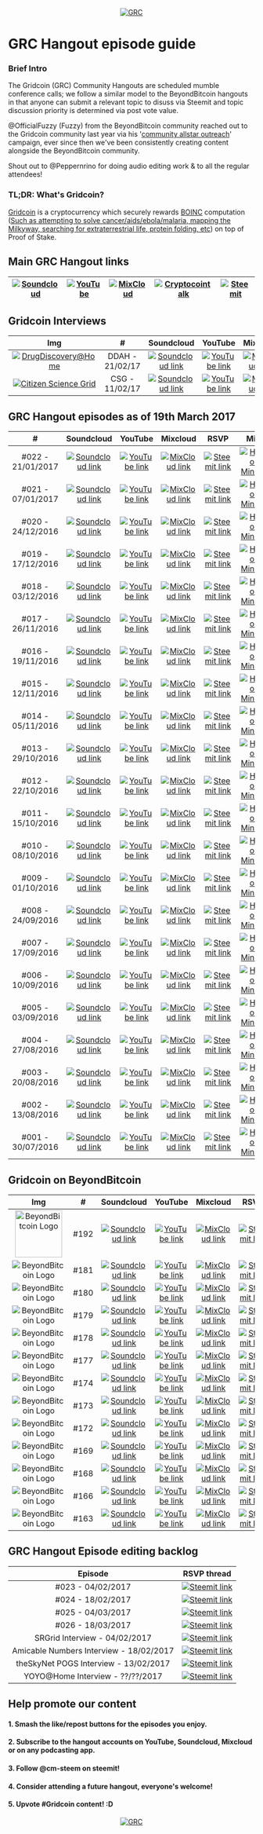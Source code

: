 <center><a href="https://www.gridcoin.us"><img src="https://img1.steemit.com/0x0/https://i.imgur.com/IPq8wdr.jpg" alt="GRC"/></a></center>

# GRC Hangout episode guide
### Brief Intro
The Gridcoin (GRC) Community Hangouts are scheduled mumble conference calls; we follow a similar model to the BeyondBitcoin hangouts in that anyone can submit a relevant topic to disuss via Steemit and topic discussion priority is determined via post vote value.

@OfficialFuzzy (Fuzzy) from the BeyondBitcoin community reached out to the Gridcoin community last year via his '[community allstar outreach](https://cryptocointalk.com/topic/47426-looking-for-gridcoin-community-allstars/)' campaign, ever since then we've been consistently creating content alongside the BeyondBitcoin community.

Shout out to @Peppernrino for doing audio editing work & to all the regular attendees!

### TL;DR: What's Gridcoin?
[Gridcoin](https://www.gridcoin.us) is a cryptocurrency which securely rewards [BOINC](https://boinc.berkeley.edu/) computation ([Such as attempting to solve cancer/aids/ebola/malaria, mapping the Milkyway, searching for extraterrestrial life, protein folding, etc](https://www.gridcoin.us/Guides/whitelist.htm)) on top of Proof of Stake.

## Main GRC Hangout links
|  <a href="https://soundcloud.com/gridcoin-community-hangouts"><img src="https://i.imgur.com/hdacJVS.png" alt="Soundcloud" /></a> | <a href="https://www.youtube.com/channel/UC0Z3uczcC2okYRrLLCZFrMQ"><img src="https://i.imgur.com/QvoebV5.png" alt="YouTube" /></a>  | <a href="https://www.mixcloud.com/gridcoin_hangouts/"><img src="https://i.imgur.com/e5DHO0G.jpg" alt="MixCloud" /></a>  | <a href="https://cryptocointalk.com/topic/48658-beyond-bitcoin-regular-gridcoin-mumble-conference-calls/"><img src="https://i.imgur.com/LfhrCA6.png" alt="Cryptocointalk" /></a> | <a href="https://steemit.com/active/gridcoin"><img src="https://i.imgur.com/My1wHxm.png" alt="Steemit"/></a> |
|---|---|---|---|---|

## Gridcoin Interviews
| Img | #  | Soundcloud  | YouTube | Mixcloud  | RSVP | Mins|
| :------------: | :------------: | :------------: | :------------: | :------------: | :------------: | :------------: |
| <a href="http://www.drugdiscoveryathome.com/"><img src="https://i.imgur.com/HzslNHa.png" alt="DrugDiscovery@Home" /></a> | DDAH - 21/02/17  | [![Soundcloud link](https://i.imgur.com/z77pj5m.png "soundcloud")](https://soundcloud.com/gridcoin-community-hangouts/gridcoin-interview-001-drugdiscoveryhome "SoundCloud Link")  | [![YouTube link](https://i.imgur.com/ubnhGEp.png "YouTube")](https://www.youtube.com/watch?v=1ZtHs5Wqf7M "YouTube Link")  | [![MixCloud link](https://i.imgur.com/LDk8zBT.png "MixCloud")](https://www.mixcloud.com/gridcoin_hangouts/gridcoin-interview-001-drugdiscoveryhome/ "MixCloud Link")  | [![Steemit link](https://i.imgur.com/NHOZ1jx.png "Steemit")](https://steemit.com/gridcoin/@erkan/meet-the-people-behind-drugdiscovery-home "Steemit interview thread")  | [![Minutes](https://i.imgur.com/D3lV43j.png "Interview Minutes")](https://github.com/Erkan-Yilmaz/Gridcoin-hangout-minutes/blob/master/hangout_2017_01_21.MD "Interview Minutes")  |
| <a href="http://csgrid.org/csg/"><img src="https://i.imgur.com/MZnB5vZ.png" alt="Citizen Science Grid" /></a> | CSG - 11/02/17  | [![Soundcloud link](https://i.imgur.com/z77pj5m.png "soundcloud")](https://soundcloud.com/gridcoin-community-hangouts/gridcoin-interview-002-citizen-science-grid "SoundCloud Link")  | [![YouTube link](https://i.imgur.com/ubnhGEp.png "YouTube")](https://www.youtube.com/watch?v=6HFjDhX3riw "YouTube Link")  | [![MixCloud link](https://i.imgur.com/LDk8zBT.png "MixCloud")](https://www.mixcloud.com/gridcoin_hangouts/gridcoin-interview-002-citizen-science-grid/ "MixCloud Link")  | [![Steemit link](https://i.imgur.com/NHOZ1jx.png "Steemit")](https://steemit.com/gridcoin/@erkan/meet-the-man-behind-boinc-project-the-citizen-science-grid "Steemit interview thread")  | [![Minutes](https://i.imgur.com/D3lV43j.png "Interview Minutes")](https://github.com/Erkan-Yilmaz/Gridcoin-hangout-minutes/blob/master/hangout_2017_02_11.MD "Interview Minutes")  |

## GRC Hangout episodes as of 19th March 2017
| # | Soundcloud  | YouTube | Mixcloud  | RSVP | Mins |
| :------------: | :------------: | :------------: | :------------: | :------------: | :------------: |
| #022 - 21/01/2017  | [![Soundcloud link](https://i.imgur.com/z77pj5m.png "soundcloud")](https://soundcloud.com/gridcoin-community-hangouts/022-21012017a "SoundCloud Link")  | [![YouTube link](https://i.imgur.com/ubnhGEp.png "YouTube")](https://www.youtube.com/watch?v=FEBQB_G9-Vw "YouTube Link")  | [![MixCloud link](https://i.imgur.com/LDk8zBT.png "MixCloud")](https://www.mixcloud.com/gridcoin_hangouts/022-21012017/ "MixCloud Link")  | [![Steemit link](https://i.imgur.com/NHOZ1jx.png "Steemit")](https://steemit.com/boinc/@cm-steem/gridcoin-community-hangout-022-21th-jan-2017-9pm-gmt-rsvp-and-suggest-topics "Steemit RSVP Link")  | [![Hangout Minutes](https://i.imgur.com/D3lV43j.png "Hangout Minutes")](https://github.com/Erkan-Yilmaz/Gridcoin-hangout-minutes/blob/master/hangout_2017_01_21.MD "Hangout Minutes")  |  
| #021 - 07/01/2017  | [![Soundcloud link](https://i.imgur.com/z77pj5m.png "soundcloud")](https://soundcloud.com/gridcoin-community-hangouts/021-07012017a "SoundCloud Link")  | [![YouTube link](https://i.imgur.com/ubnhGEp.png "YouTube")](https://www.youtube.com/watch?v=3ELp5_XzVkI "YouTube Link")  | [![MixCloud link](https://i.imgur.com/LDk8zBT.png "MixCloud")](https://www.mixcloud.com/gridcoin_hangouts/021-07012017/ "MixCloud Link")  | [![Steemit link](https://i.imgur.com/NHOZ1jx.png "Steemit")](https://steemit.com/gridcoin/@cm-steem/gridcoin-community-hangout-021-07th-jan-2017-9pm-gmt-rsvp-and-suggest-topics "Steemit RSVP Link")  | [![Hangout Minutes](https://i.imgur.com/D3lV43j.png "Hangout Minutes")](https://github.com/Erkan-Yilmaz/Gridcoin-hangout-minutes/blob/master/hangout_2017_01_07.MD "Hangout Minutes")  |  
| #020 - 24/12/2016  | [![Soundcloud link](https://i.imgur.com/z77pj5m.png "soundcloud")](https://soundcloud.com/gridcoin-community-hangouts/020-24122016a "SoundCloud Link")  | [![YouTube link](https://i.imgur.com/ubnhGEp.png "YouTube")](https://www.youtube.com/watch?v=NAOVRpH9m6I "YouTube Link")  | [![MixCloud link](https://i.imgur.com/LDk8zBT.png "MixCloud")](https://www.mixcloud.com/gridcoin_hangouts/020-24122016/ "MixCloud Link")  | [![Steemit link](https://i.imgur.com/NHOZ1jx.png "Steemit")](https://steemit.com/gridcoin/@cm-steem/gridcoin-community-hangout-020-24th-dec-2016-9pm-gmt-rsvp-and-suggest-topics "Steemit RSVP Link")  | [![Hangout Minutes](https://i.imgur.com/D3lV43j.png "Hangout Minutes")](https://github.com/Erkan-Yilmaz/Gridcoin-hangout-minutes/blob/master/hangout_2016_12_24.MD "Hangout Minutes")  |   
| #019 - 17/12/2016  | [![Soundcloud link](https://i.imgur.com/z77pj5m.png "soundcloud")](https://soundcloud.com/gridcoin-community-hangouts/019-17122016a "SoundCloud Link")  | [![YouTube link](https://i.imgur.com/ubnhGEp.png "YouTube")](https://www.youtube.com/watch?v=oav2A7fRwvY "YouTube Link")  | [![MixCloud link](https://i.imgur.com/LDk8zBT.png "MixCloud")](https://www.mixcloud.com/gridcoin_hangouts/019-17122016/ "MixCloud Link")  | [![Steemit link](https://i.imgur.com/NHOZ1jx.png "Steemit")](https://steemit.com/gridcoin/@cm-steem/gridcoin-community-hangout-020-24th-dec-2016-9pm-gmt-rsvp-and-suggest-topics "Steemit RSVP Link")  | [![Hangout Minutes](https://i.imgur.com/D3lV43j.png "Hangout Minutes")](https://github.com/Erkan-Yilmaz/Gridcoin-hangout-minutes/blob/master/hangout_2016_12_24.MD "Hangout Minutes")  |   
| #018 - 03/12/2016  | [![Soundcloud link](https://i.imgur.com/z77pj5m.png "soundcloud")](https://soundcloud.com/gridcoin-community-hangouts/018-03122016a "SoundCloud Link")  | [![YouTube link](https://i.imgur.com/ubnhGEp.png "YouTube")](https://www.youtube.com/watch?v=eGrXQDD2roo "YouTube Link")  | [![MixCloud link](https://i.imgur.com/LDk8zBT.png "MixCloud")](https://www.mixcloud.com/gridcoin_hangouts/018-03122016/ "MixCloud Link")  | [![Steemit link](https://i.imgur.com/NHOZ1jx.png "Steemit")](https://steemit.com/gridcoin/@cm-steem/gridcoin-community-hangout-018-03th-dec-2016-9pm-gmt-rsvp-and-suggest-topics "Steemit RSVP Link")  | [![Hangout Minutes](https://i.imgur.com/D3lV43j.png "Hangout Minutes")](https://github.com/Erkan-Yilmaz/Gridcoin-hangout-minutes/blob/master/hangout_2016_12_03.MD "Hangout Minutes")  | 
| #017 - 26/11/2016  | [![Soundcloud link](https://i.imgur.com/z77pj5m.png "soundcloud")](https://soundcloud.com/gridcoin-community-hangouts/017-26112016a "SoundCloud Link")  | [![YouTube link](https://i.imgur.com/ubnhGEp.png "YouTube")](https://www.youtube.com/watch?v=83tYokJE_4Q "YouTube Link")  | [![MixCloud link](https://i.imgur.com/LDk8zBT.png "MixCloud")](https://www.mixcloud.com/gridcoin_hangouts/017-26112016/ "MixCloud Link")  | [![Steemit link](https://i.imgur.com/NHOZ1jx.png "Steemit")](https://steemit.com/gridcoin/@cm-steem/gridcoin-community-hangout-017-26th-nov-2016-9pm-gmt-rsvp-and-suggest-topics "Steemit RSVP Link")  | [![Hangout Minutes](https://i.imgur.com/D3lV43j.png "Hangout Minutes")](https://github.com/Erkan-Yilmaz/Gridcoin-hangout-minutes/blob/master/hangout_2016_11_19.MD "Hangout Minutes")  | 
| #016 - 19/11/2016  | [![Soundcloud link](https://i.imgur.com/z77pj5m.png "soundcloud")](https://soundcloud.com/gridcoin-community-hangouts/016-19112016a "SoundCloud Link")  | [![YouTube link](https://i.imgur.com/ubnhGEp.png "YouTube")](https://www.youtube.com/watch?v=cZVCxFJmyJ8 "YouTube Link")  | [![MixCloud link](https://i.imgur.com/LDk8zBT.png "MixCloud")](https://www.mixcloud.com/gridcoin_hangouts/016-19112016/ "MixCloud Link")  | [![Steemit link](https://i.imgur.com/NHOZ1jx.png "Steemit")](https://steemit.com/gridcoin/@cm-steem/gridcoin-community-hangout-016-19th-nov-2016-9pm-gmt-rsvp-and-suggest-topics "Steemit RSVP Link")  | [![Hangout Minutes](https://i.imgur.com/D3lV43j.png "Hangout Minutes")](https://github.com/Erkan-Yilmaz/Gridcoin-hangout-minutes/blob/master/hangout_2016_11_19.MD "Hangout Minutes")  | 
| #015 - 12/11/2016  | [![Soundcloud link](https://i.imgur.com/z77pj5m.png "soundcloud")](https://soundcloud.com/gridcoin-community-hangouts/015-12112016a "SoundCloud Link")  | [![YouTube link](https://i.imgur.com/ubnhGEp.png "YouTube")](https://www.youtube.com/watch?v=kROLUhn1jhY "YouTube Link")  | [![MixCloud link](https://i.imgur.com/LDk8zBT.png "MixCloud")](https://www.mixcloud.com/gridcoin_hangouts/015-12112016/ "MixCloud Link")  | [![Steemit link](https://i.imgur.com/NHOZ1jx.png "Steemit")](https://steemit.com/gridcoin/@cm-steem/gridcoin-community-hangout-015-11th-nov-2016-rsvp-and-suggest-topics "Steemit RSVP Link")  |  [![Hangout Minutes](https://i.imgur.com/D3lV43j.png "Hangout Minutes")](https://github.com/Erkan-Yilmaz/Gridcoin-hangout-minutes "Hangout Minutes")  | 
| #014 - 05/11/2016  | [![Soundcloud link](https://i.imgur.com/z77pj5m.png "soundcloud")](https://soundcloud.com/gridcoin-community-hangouts/014-05112016a "SoundCloud Link")  | [![YouTube link](https://i.imgur.com/ubnhGEp.png "YouTube")](https://www.youtube.com/watch?v=gAQiiNeR8JQ "YouTube Link")  | [![MixCloud link](https://i.imgur.com/LDk8zBT.png "MixCloud")](https://www.mixcloud.com/gridcoin_hangouts/014-05112016/ "MixCloud Link")  | [![Steemit link](https://i.imgur.com/NHOZ1jx.png "Steemit")](https://steemit.com/gridcoin/@cm-steem/3wst8s-gridcoin-community-hangout-013-rsvp-and-suggest-topics "Steemit RSVP Link")  | [![Hangout Minutes](https://i.imgur.com/D3lV43j.png "Hangout Minutes")](https://github.com/Erkan-Yilmaz/Gridcoin-hangout-minutes "Hangout Minutes") | 
| #013 - 29/10/2016  | [![Soundcloud link](https://i.imgur.com/z77pj5m.png "soundcloud")](https://soundcloud.com/gridcoin-community-hangouts/013-29102016a "SoundCloud Link")  | [![YouTube link](https://i.imgur.com/ubnhGEp.png "YouTube")](https://www.youtube.com/watch?v=wNUabVLgICM "YouTube Link")  | [![MixCloud link](https://i.imgur.com/LDk8zBT.png "MixCloud")](https://www.mixcloud.com/gridcoin_hangouts/013-29102016/ "MixCloud Link")  | [![Steemit link](https://i.imgur.com/NHOZ1jx.png "Steemit")](https://steemit.com/gridcoin/@cm-steem/gridcoin-community-hangout-013-rsvp-and-suggest-topics "Steemit RSVP Link")  | [![Hangout Minutes](https://i.imgur.com/D3lV43j.png "Hangout Minutes")](https://github.com/Erkan-Yilmaz/Gridcoin-hangout-minutes "Hangout Minutes")  |  
| #012 - 22/10/2016  | [![Soundcloud link](https://i.imgur.com/z77pj5m.png "soundcloud")](https://soundcloud.com/gridcoin-community-hangouts/012-22102016a "SoundCloud Link")  | [![YouTube link](https://i.imgur.com/ubnhGEp.png "YouTube")](https://www.youtube.com/watch?v=gxSdKEnOt38 "YouTube Link")  | [![MixCloud link](https://i.imgur.com/LDk8zBT.png "MixCloud")](https://beta.mixcloud.com/gridcoin_hangouts/012-22102016/ "MixCloud Link")  | [![Steemit link](https://i.imgur.com/NHOZ1jx.png "Steemit")](https://steemit.com/gridcoin/@cm-steem/gridcoin-community-hangout-012-rsvp-and-suggest-topics "Steemit RSVP Link")  | [![Hangout Minutes](https://i.imgur.com/D3lV43j.png "Hangout Minutes")](https://github.com/Erkan-Yilmaz/Gridcoin-hangout-minutes "Hangout Minutes")  | 
| #011 - 15/10/2016  | [![Soundcloud link](https://i.imgur.com/z77pj5m.png "soundcloud")](https://soundcloud.com/gridcoin-community-hangouts/011-15102016a "SoundCloud Link")  | [![YouTube link](https://i.imgur.com/ubnhGEp.png "YouTube")](https://www.youtube.com/watch?v=iq1Z5mLEfR0 "YouTube Link")  | [![MixCloud link](https://i.imgur.com/LDk8zBT.png "MixCloud")](https://beta.mixcloud.com/gridcoin_hangouts/011-15102016/ "MixCloud Link")  | [![Steemit link](https://i.imgur.com/NHOZ1jx.png "Steemit")](https://steemit.com/gridcoin/@cm-steem/gridcoin-community-hangout-011-rsvp-and-suggest-topics "Steemit RSVP Link")  | [![Hangout Minutes](https://i.imgur.com/D3lV43j.png "Hangout Minutes")](https://github.com/Erkan-Yilmaz/Gridcoin-hangout-minutes "Hangout Minutes")  | 
| #010 - 08/10/2016  | [![Soundcloud link](https://i.imgur.com/z77pj5m.png "soundcloud")](https://soundcloud.com/gridcoin-community-hangouts/010-08102016a "SoundCloud Link")  | [![YouTube link](https://i.imgur.com/ubnhGEp.png "YouTube")](https://www.youtube.com/watch?v=2pr2eRldjtI "YouTube Link")  | [![MixCloud link](https://i.imgur.com/LDk8zBT.png "MixCloud")](https://beta.mixcloud.com/gridcoin_hangouts/010-08102016/ "MixCloud Link")  | [![Steemit link](https://i.imgur.com/NHOZ1jx.png "Steemit")](https://steemit.com/gridcoin/@cm-steem/gridcoin-community-hangout-010-rsvp-and-suggest-topics "Steemit RSVP Link")  | [![Hangout Minutes](https://i.imgur.com/D3lV43j.png "Hangout Minutes")](https://github.com/Erkan-Yilmaz/Gridcoin-hangout-minutes "Hangout Minutes")  | 
| #009 - 01/10/2016  | [![Soundcloud link](https://i.imgur.com/z77pj5m.png "soundcloud")](https://soundcloud.com/gridcoin-community-hangouts/9th-hangout "SoundCloud Link")  | [![YouTube link](https://i.imgur.com/ubnhGEp.png "YouTube")](https://www.youtube.com/watch?v=LRYSwSpN3YY "YouTube Link")  | [![MixCloud link](https://i.imgur.com/LDk8zBT.png "MixCloud")](https://beta.mixcloud.com/gridcoin_hangouts/9th-hangout/ "MixCloud Link")  | [![Steemit link](https://i.imgur.com/NHOZ1jx.png "Steemit")](https://steemit.com/gridcoin/@cm-steem/gridcoin-community-hangout-009-rsvp-and-suggest-topics "Steemit RSVP Link")  | [![Hangout Minutes](https://i.imgur.com/D3lV43j.png "Hangout Minutes")](https://github.com/Erkan-Yilmaz/Gridcoin-hangout-minutes "Hangout Minutes")  | 
| #008 - 24/09/2016  | [![Soundcloud link](https://i.imgur.com/z77pj5m.png "soundcloud")](https://soundcloud.com/gridcoin-community-hangouts/8th-hangout "SoundCloud Link")  | [![YouTube link](https://i.imgur.com/ubnhGEp.png "YouTube")](https://www.youtube.com/watch?v=gp0RjeAfRCo "YouTube Link")  | [![MixCloud link](https://i.imgur.com/LDk8zBT.png "MixCloud")](https://beta.mixcloud.com/gridcoin_hangouts/8th-hangout/ "MixCloud Link")  | [![Steemit link](https://i.imgur.com/NHOZ1jx.png "Steemit")](https://steemit.com/gridcoin/@cm-steem/gridcoin-community-hangout-008-rsvp-and-suggest-topics "Steemit RSVP Link")  | [![Hangout Minutes](https://i.imgur.com/D3lV43j.png "Hangout Minutes")](https://github.com/Erkan-Yilmaz/Gridcoin-hangout-minutes/blob/master/hangout_2016_09_24.MD "Hangout Minutes")  | 
| #007 - 17/09/2016  | [![Soundcloud link](https://i.imgur.com/z77pj5m.png "soundcloud")](https://soundcloud.com/gridcoin-community-hangouts/7th-hangout "SoundCloud Link")  | [![YouTube link](https://i.imgur.com/ubnhGEp.png "YouTube")](https://www.youtube.com/watch?v=WNXpIndP6hc "YouTube Link")  | [![MixCloud link](https://i.imgur.com/LDk8zBT.png "MixCloud")](https://beta.mixcloud.com/gridcoin_hangouts/7th-hangout/ "MixCloud Link")  | [![Steemit link](https://i.imgur.com/NHOZ1jx.png "Steemit")](https://steemit.com/gridcoin/@cm-steem/gridcoin-community-hangout-007-rsvp-and-suggest-topics "Steemit RSVP Link")  | [![Hangout Minutes](https://i.imgur.com/D3lV43j.png "Hangout Minutes")](https://github.com/Erkan-Yilmaz/Gridcoin-hangout-minutes/blob/master/hangout_2016_09_17.MD "Hangout Minutes")  | 
| #006 - 10/09/2016  | [![Soundcloud link](https://i.imgur.com/z77pj5m.png "soundcloud")](https://soundcloud.com/gridcoin-community-hangouts/6th-hangout "SoundCloud Link")  | [![YouTube link](https://i.imgur.com/ubnhGEp.png "YouTube")](https://www.youtube.com/watch?v=Fu8FFFvlBfg "YouTube Link")  | [![MixCloud link](https://i.imgur.com/LDk8zBT.png "MixCloud")](https://beta.mixcloud.com/gridcoin_hangouts/6th-hangout/ "MixCloud Link")  | [![Steemit link](https://i.imgur.com/NHOZ1jx.png "Steemit")](https://steemit.com/gridcoin/@cm-steem/gridcoin-community-hangout-006-rsvp-and-suggest-topics "Steemit RSVP Link")  | [![Hangout Minutes](https://i.imgur.com/D3lV43j.png "Hangout Minutes")](https://github.com/Erkan-Yilmaz/Gridcoin-hangout-minutes/blob/master/hangout_2016_09_10.MD "Hangout Minutes")  | 
| #005 - 03/09/2016  | [![Soundcloud link](https://i.imgur.com/z77pj5m.png "soundcloud")](https://soundcloud.com/gridcoin-community-hangouts/5th-hangout "SoundCloud Link")  | [![YouTube link](https://i.imgur.com/ubnhGEp.png "YouTube")](https://www.youtube.com/watch?v=yAd7bmIugsk "YouTube Link")  | [![MixCloud link](https://i.imgur.com/LDk8zBT.png "MixCloud")](https://beta.mixcloud.com/gridcoin_hangouts/5th-hangout/ "MixCloud Link")  | [![Steemit link](https://i.imgur.com/NHOZ1jx.png "Steemit")](https://steemit.com/gridcoin/@cm-steem/gridcoin-community-hangout-005-rsvp-and-suggest-topics "Steemit RSVP Link")  | [![Hangout Minutes](https://i.imgur.com/D3lV43j.png "Hangout Minutes")](https://github.com/Erkan-Yilmaz/Gridcoin-hangout-minutes/blob/master/hangout_2016_09_03.MD "Hangout Minutes")  | 
| #004 - 27/08/2016  | [![Soundcloud link](https://i.imgur.com/z77pj5m.png "soundcloud")](https://soundcloud.com/gridcoin-community-hangouts/gridcoin-community-hangout-004 "SoundCloud Link")  | [![YouTube link](https://i.imgur.com/ubnhGEp.png "YouTube")](https://www.youtube.com/watch?v=mtEtuw-A7X8 "YouTube Link")  | [![MixCloud link](https://i.imgur.com/LDk8zBT.png "MixCloud")](https://beta.mixcloud.com/gridcoin_hangouts/gridcoin-community-hangout-004/ "MixCloud Link")  | [![Steemit link](https://i.imgur.com/NHOZ1jx.png "Steemit")](https://steemit.com/gridcoin/@cm-steem/gridcoin-community-hangout-004-rsvp-and-suggest-topics "Steemit RSVP Link")  | [![Hangout Minutes](https://i.imgur.com/D3lV43j.png "Hangout Minutes")](https://github.com/Erkan-Yilmaz/Gridcoin-hangout-minutes/blob/master/hangout_2016_08_27.MD "Hangout Minutes")  | 
| #003 - 20/08/2016  | [![Soundcloud link](https://i.imgur.com/z77pj5m.png "soundcloud")](https://soundcloud.com/gridcoin-community-hangouts/gridcoin-hangout-003 "SoundCloud Link")  | [![YouTube link](https://i.imgur.com/ubnhGEp.png "YouTube")](https://www.youtube.com/watch?v=3l5HfUV8CTA "YouTube Link")  | [![MixCloud link](https://i.imgur.com/LDk8zBT.png "MixCloud")](https://beta.mixcloud.com/gridcoin_hangouts/gridcoin-hangout-003/ "MixCloud Link")  | [![Steemit link](https://i.imgur.com/NHOZ1jx.png "Steemit")](https://steemit.com/gridcoin/@cm-steem/gridcoin-hangout-003-rsvp-and-suggest-topics "Steemit RSVP Link")  | [![Hangout Minutes](https://i.imgur.com/D3lV43j.png "Hangout Minutes")](https://github.com/Erkan-Yilmaz/Gridcoin-hangout-minutes/blob/master/hangout_2016_08_20.MD "Hangout Minutes")  | 
| #002 - 13/08/2016  | [![Soundcloud link](https://i.imgur.com/z77pj5m.png "soundcloud")](https://soundcloud.com/gridcoin-community-hangouts/gridcoin-hangout-002 "SoundCloud Link")  | [![YouTube link](https://i.imgur.com/ubnhGEp.png "YouTube")](https://www.youtube.com/watch?v=M_Feq98bFus "YouTube Link")  | [![MixCloud link](https://i.imgur.com/LDk8zBT.png "MixCloud")](https://beta.mixcloud.com/gridcoin_hangouts/002-13082016-suchflex/ "MixCloud Link")  | [![Steemit link](https://i.imgur.com/NHOZ1jx.png "Steemit")](https://steemit.com/gridcoin/@cm-steem/gridcoin-hangout-002-rsvp-and-suggest-topics "Steemit RSVP Link")  | [![Hangout Minutes](https://i.imgur.com/D3lV43j.png "Hangout Minutes")](https://github.com/Erkan-Yilmaz/Gridcoin-hangout-minutes/blob/master/hangout_2016_08_13.MD "Hangout Minutes")  | 
| #001 - 30/07/2016  | [![Soundcloud link](https://i.imgur.com/z77pj5m.png "soundcloud")](https://soundcloud.com/gridcoin-community-hangouts/gridcoin-hangout-001 "SoundCloud Link")  | [![YouTube link](https://i.imgur.com/ubnhGEp.png "YouTube")](https://www.youtube.com/watch?v=yeoSc10jTG8 "YouTube Link") | [![MixCloud link](https://i.imgur.com/LDk8zBT.png "MixCloud")](https://beta.mixcloud.com/gridcoin_hangouts/001-30072016-hello-world/ "MixCloud Link")  | [![Steemit link](https://i.imgur.com/NHOZ1jx.png "Steemit")](https://steemit.com/beyondbitcoin/@cm-steem/gridcoin-hangout-001-rsvp-and-suggest-topics "Steemit RSVP Link")  | [![Hangout Minutes](https://i.imgur.com/D3lV43j.png "Hangout Minutes")](https://github.com/Erkan-Yilmaz/Gridcoin-hangout-minutes/blob/master/hangout_2016_07_30.MD "Hangout Minutes")  | 

## Gridcoin on BeyondBitcoin

| Img | # | Soundcloud  | YouTube | Mixcloud  | RSVP|
| :------------: | :------------: | :------------: | :------------: | :------------: | :------------: |
| <img src="https://i.imgur.com/1xn8Toz.png" alt="BeyondBitcoin Logo" width="96px" style="width: 96px"> | #192 | [![Soundcloud link](https://i.imgur.com/z77pj5m.png "soundcloud")](https://soundcloud.com/beyond-bitcoin-hangouts/e192-2017-01-27-beyondbitcoin-peerplay-ingenesist-blockpay-centz-gridcoin-sirlunch-mrwang?in=gridcoin-community-hangouts/sets/gridcoin-on-beyondbitcoin "SoundCloud Link")  | [![YouTube link](https://i.imgur.com/ubnhGEp.png "YouTube")](https://www.youtube.com/watch?v=LoXO_9YFdBE&list=PLjs0-Sdhj4fKvDhiVSrwvKFPvHm41RTsi&index=1 "YouTube Link") | [![MixCloud link](https://i.imgur.com/LDk8zBT.png "MixCloud")](https://www.mixcloud.com/beyondbitcoincommunity/e192-2017-01-27-beyondbitcoin-peerplay-ingenesist-blockpay-centz-gridcoin-sirlunch-mrwang/ "MixCloud Link")  | [![Steemit link](https://i.imgur.com/NHOZ1jx.png "Steemit")](https://steemit.com/beyondbitcoin/@officialfuzzy/guest-signups-beyond-bitcoin-hangout-192-1-27-17-rsvp-to-guest-speak-about-your-blockchain-project-last-week-s-payouts-signups#@cm-steem/re-officialfuzzy-guest-signups-beyond-bitcoin-hangout-192-1-27-17-rsvp-to-guest-speak-about-your-blockchain-project-last-week-s-payouts-signups-20170122t023236464z "Steemit RSVP Link")  |
| <img src="https://i.imgur.com/fu9Vn20.jpg" alt="BeyondBitcoin Logo"> | #181 | [![Soundcloud link](https://i.imgur.com/z77pj5m.png "soundcloud")](https://soundcloud.com/beyond-bitcoin-hangouts/e181-beyond-bitcoin-peerplays-steembets-steemvote-gridcoin-faddat?in=gridcoin-community-hangouts/sets/gridcoin-on-beyondbitcoin "SoundCloud Link")  | [![YouTube link](https://i.imgur.com/ubnhGEp.png "YouTube")](https://www.youtube.com/watch?v=Z_5KWfcfevA&list=PLjs0-Sdhj4fKvDhiVSrwvKFPvHm41RTsi&index=2 "YouTube Link") | [![MixCloud link](https://i.imgur.com/LDk8zBT.png "MixCloud")](https://www.mixcloud.com/beyondbitcoincommunity/e181-2016-11-11-beyond-bitcoin-peerplays-steembets-steemvote-gridcoin-faddat/ "MixCloud Link")  | [![Steemit link](https://i.imgur.com/NHOZ1jx.png "Steemit")](https://steemit.com/beyondbitcoin/@officialfuzzy/guest-signups-beyond-bitcoin-hangout-181-11-11-16-rsvp-to-friday-s-hangout-750-steem-guest-payouts-signups-inside#@cm-steem/re-officialfuzzy-guest-signups-beyond-bitcoin-hangout-181-11-11-16-rsvp-to-friday-s-hangout-750-steem-guest-payouts-signups-inside-20161110t171931206z "Steemit RSVP Link")  |
| <img src="https://i.imgur.com/zwwMKmj.jpg" alt="BeyondBitcoin Logo"> | #180 | [![Soundcloud link](https://i.imgur.com/z77pj5m.png "soundcloud")](https://soundcloud.com/beyond-bitcoin-hangouts/e180-2016-11-07-beyond-bitcoin-peerplays-gridcoin-esteem-steembets-and-blockpay?in=gridcoin-community-hangouts/sets/gridcoin-on-beyondbitcoin "SoundCloud Link")  | [![YouTube link](https://i.imgur.com/ubnhGEp.png "YouTube")](https://www.youtube.com/watch?v=m4vokWZnse4&list=PLjs0-Sdhj4fKvDhiVSrwvKFPvHm41RTsi&index=7 "YouTube Link") | [![MixCloud link](https://i.imgur.com/LDk8zBT.png "MixCloud")](https://www.mixcloud.com/beyondbitcoincommunity/e180-2016-11-07-beyond-bitcoin-peerplays-gridcoin-esteem-steembets-and-blockpay/ "MixCloud Link")  | [![Steemit link](https://i.imgur.com/NHOZ1jx.png "Steemit")](https://steemit.com/beyondbitcoin/@officialfuzzy/3s6dsv-guest-signups-beyond-bitcoin-hangout-179-10-28-16-rsvp-to-friday-s-hangout-past-payouts-and-signups-inside#@cm-steem/re-officialfuzzy-3s6dsv-guest-signups-beyond-bitcoin-hangout-179-10-28-16-rsvp-to-friday-s-hangout-past-payouts-and-signups-inside-20161029t142437574z "Steemit RSVP Link")  |
| <img src="https://i.imgur.com/WKmpHmz.jpg" alt="BeyondBitcoin Logo"> | #179 | [![Soundcloud link](https://i.imgur.com/z77pj5m.png "soundcloud")](https://soundcloud.com/beyond-bitcoin-hangouts/179no-introoutro?in=gridcoin-community-hangouts/sets/gridcoin-on-beyondbitcoin "SoundCloud Link")  | [![YouTube link](https://i.imgur.com/ubnhGEp.png "YouTube")](https://www.youtube.com/watch?v=hYTF2qSbJug&list=PLjs0-Sdhj4fKvDhiVSrwvKFPvHm41RTsi&index=4 "YouTube Link") | [![MixCloud link](https://i.imgur.com/LDk8zBT.png "MixCloud")](https://www.mixcloud.com/beyondbitcoincommunity/e179-beyond-bitcoin-peerplays-gridcoin-steemprentice-sollywood/ "MixCloud Link")  | [![Steemit link](https://i.imgur.com/NHOZ1jx.png "Steemit")](https://steemit.com/beyondbitcoin/@officialfuzzy/guest-signups-beyond-bitcoin-hangout-179-10-28-16-rsvp-to-friday-s-hangout-past-payouts-and-signups-inside#@cm-steem/re-officialfuzzy-guest-signups-beyond-bitcoin-hangout-179-10-28-16-rsvp-to-friday-s-hangout-past-payouts-and-signups-inside-20161022t103003083z "Steemit RSVP Link")  |
| <img src="https://i.imgur.com/LBNAlgo.jpg" alt="BeyondBitcoin Logo"> | #178 | [![Soundcloud link](https://i.imgur.com/z77pj5m.png "soundcloud")](https://soundcloud.com/beyond-bitcoin-hangouts/e178-beyond-bitcoin-peerplays-steemtrail-gridcoin-steemland-zigbee-sollywood?in=gridcoin-community-hangouts/sets/gridcoin-on-beyondbitcoin "SoundCloud Link")  | [![YouTube link](https://i.imgur.com/ubnhGEp.png "YouTube")](https://www.youtube.com/watch?v=hTtAQfPxgoA&list=PLjs0-Sdhj4fKvDhiVSrwvKFPvHm41RTsi&index=6 "YouTube Link") | [![MixCloud link](https://i.imgur.com/LDk8zBT.png "MixCloud")](https://www.mixcloud.com/beyondbitcoincommunity/e177-beyond-bitcoin-peerplays-gridcoin-steemitcity/ "MixCloud Link")  | [![Steemit link](https://i.imgur.com/NHOZ1jx.png "Steemit")](https://steemit.com/beyondbitcoin/@officialfuzzy/guest-signups-beyond-bitcoin-hangout-178-10-21-16-rsvp-to-friday-s-hangout-past-payouts-and-signups-inside#@cm-steem/re-officialfuzzy-guest-signups-beyond-bitcoin-hangout-178-10-21-16-rsvp-to-friday-s-hangout-past-payouts-and-signups-inside-20161018t110853134z "Steemit RSVP Link")  |
| <img src="https://i.imgur.com/WSkdUww.jpg" alt="BeyondBitcoin Logo"> | #177 | [![Soundcloud link](https://i.imgur.com/z77pj5m.png "soundcloud")](https://soundcloud.com/beyond-bitcoin-hangouts/e177-2016-10-14-beyond-bitcoin-peerplays-gridcoin-steemitcity?in=gridcoin-community-hangouts/sets/gridcoin-on-beyondbitcoin "SoundCloud Link")  | [![YouTube link](https://i.imgur.com/ubnhGEp.png "YouTube")](https://www.youtube.com/watch?v=Yr5noF_4lK8&list=PLjs0-Sdhj4fKvDhiVSrwvKFPvHm41RTsi&index=5 "YouTube Link") | [![MixCloud link](https://i.imgur.com/LDk8zBT.png "MixCloud")](https://www.mixcloud.com/beyondbitcoincommunity/e177-beyond-bitcoin-peerplays-gridcoin-steemitcity/ "MixCloud Link")  | [![Steemit link](https://i.imgur.com/NHOZ1jx.png "Steemit")](https://steemit.com/beyondbitcoin/@officialfuzzy/guest-signups-beyond-bitcoin-hangout-177-10-14-16-rsvp-to-friday-s-hangout-guest-speakers-reward-payouts-inside#@cm-steem/re-officialfuzzy-guest-signups-beyond-bitcoin-hangout-177-10-14-16-rsvp-to-friday-s-hangout-guest-speakers-reward-payouts-inside-20161010t172206435z "Steemit RSVP Link")  |
| <img src="https://i.imgur.com/Tle4aGA.jpg" alt="BeyondBitcoin Logo"> | #174 | [![Soundcloud link](https://i.imgur.com/z77pj5m.png "soundcloud")](https://soundcloud.com/beyond-bitcoin-hangouts/e174-beyond-bitcoin-peerplays-steemsports-blockpay-gridcoin-peerhub-esteem-and-lessthankrill?in=gridcoin-community-hangouts/sets/gridcoin-on-beyondbitcoin "SoundCloud Link")  | [![YouTube link](https://i.imgur.com/ubnhGEp.png "YouTube")](https://www.youtube.com/watch?v=4aqgTj1H4G4&list=PLjs0-Sdhj4fKvDhiVSrwvKFPvHm41RTsi&index=8 "YouTube Link") | [![MixCloud link](https://i.imgur.com/LDk8zBT.png "MixCloud")](https://www.mixcloud.com/beyondbitcoincommunity/e174-beyond-bitcoin-peerplays-steemsports-blockpay-gridcoin-peerhub-esteem-and-lessthankrill/ "MixCloud Link")  | [![Steemit link](https://i.imgur.com/NHOZ1jx.png "Steemit")](https://steemit.com/beyondbitcoin/@officialfuzzy/guest-signups-beyond-bitcoin-hangout-174-9-25-16-rsvp-to-friday-s-hangout-refer-projects-for-rewards#@cm-steem/re-officialfuzzy-guest-signups-beyond-bitcoin-hangout-174-9-25-16-rsvp-to-friday-s-hangout-refer-projects-for-rewards-20160920t231350637z "Steemit RSVP Link")  |
| <img src="https://i.imgur.com/zg4zKVx.jpg" alt="BeyondBitcoin Logo"> | #173 | [![Soundcloud link](https://i.imgur.com/z77pj5m.png "soundcloud")](https://soundcloud.com/beyond-bitcoin-hangouts/e173-beyond-bitcoin-peerplays-grc-jewels-nonlinearone-intelliguy-steem-posts?in=gridcoin-community-hangouts/sets/gridcoin-on-beyondbitcoin "SoundCloud Link")  | [![YouTube link](https://i.imgur.com/ubnhGEp.png "YouTube")](https://www.youtube.com/watch?v=wzqH3y8jBhM&list=PLjs0-Sdhj4fKvDhiVSrwvKFPvHm41RTsi&index=9 "YouTube Link") | [![MixCloud link](https://i.imgur.com/LDk8zBT.png "MixCloud")](https://www.mixcloud.com/beyondbitcoincommunity/e173-2016-09-16-beyond-bitcoin-peerplays-grc-jewels-nonlinearone-intelliguy-steem-posts/ "MixCloud Link")  | [![Steemit link](https://i.imgur.com/NHOZ1jx.png "Steemit")](https://steemit.com/beyondbitcoin/@officialfuzzy/guest-signups-beyond-bitcoin-hangout-173-9-16-16-rsvp-to-friday-s-hangout-refer-projects-for-rewards#@cm-steem/re-officialfuzzy-guest-signups-beyond-bitcoin-hangout-173-9-16-16-rsvp-to-friday-s-hangout-refer-projects-for-rewards-20160909t201846892z "Steemit RSVP Link")  |
| <img src="https://i.imgur.com/eCF2mrX.jpg" alt="BeyondBitcoin Logo"> | #172 | [![Soundcloud link](https://i.imgur.com/z77pj5m.png "soundcloud")](https://soundcloud.com/beyond-bitcoin-hangouts/e172-beyond-bitcoin-peerplays-talks-sharedrop-testnet-jewels-ico-success-grcs-project-rain?in=gridcoin-community-hangouts/sets/gridcoin-on-beyondbitcoin "SoundCloud Link")  | [![YouTube link](https://i.imgur.com/ubnhGEp.png "YouTube")](https://www.youtube.com/watch?v=aJP41Rpy8bE&list=PLjs0-Sdhj4fKvDhiVSrwvKFPvHm41RTsi&index=10 "YouTube Link") | [![MixCloud link](https://i.imgur.com/LDk8zBT.png "MixCloud")](https://www.mixcloud.com/beyondbitcoincommunity/e172-beyond-bitcoin-peerplays-talks-sharedrop-testnet-jewels-ico-success-grcs-project-rain/ "MixCloud Link")  | [![Steemit link](https://i.imgur.com/NHOZ1jx.png "Steemit")](https://steemit.com/beyondbitcoin/@officialfuzzy/guest-signups-beyond-bitcoin-hangout-172-9-9-16-rsvp-to-friday-s-hangout-refer-projects-for-rewards#@cm-steem/re-officialfuzzy-guest-signups-beyond-bitcoin-hangout-172-9-9-16-rsvp-to-friday-s-hangout-refer-projects-for-rewards-20160904t234057542z "Steemit RSVP Link")  |
| <img src="https://i.imgur.com/xjQAjID.jpg" alt="BeyondBitcoin Logo"> | #169 | [![Soundcloud link](https://i.imgur.com/z77pj5m.png "soundcloud")](https://soundcloud.com/beyond-bitcoin-hangouts/e169-beyond-bitcoin-dollarvigilante-talks-steem-blockpay-ico-grc-hangouts-steem-billboard-campaign?in=gridcoin-community-hangouts/sets/gridcoin-on-beyondbitcoin "SoundCloud Link")  | [![YouTube link](https://i.imgur.com/ubnhGEp.png "YouTube")](https://www.youtube.com/channel/UCE2O3_7rd9a8iViqYkgesAA/videos "YouTube Link") | [![MixCloud link](https://i.imgur.com/LDk8zBT.png "MixCloud")](https://www.mixcloud.com/beyondbitcoincommunity/e169-beyond-bitcoin-dollarvigilante-talks-steem-blockpay-ico-grc-hangouts-billboard-campaign/ "MixCloud Link")  | [![Steemit link](https://i.imgur.com/NHOZ1jx.png "Steemit")](https://steemit.com/beyondbitcoin/@officialfuzzy/how-luke-rudkowsky-earned-2-of-5-trending-steemit-topics-on-the-same-day-secrets-of-an-attempted-bromance#@cm-steem/re-officialfuzzy-how-luke-rudkowsky-earned-2-of-5-trending-steemit-topics-on-the-same-day-secrets-of-an-attempted-bromance-20160815t210039337z "Steemit RSVP Link")  |
| <img src="https://i.imgur.com/xjQAjID.jpg" alt="BeyondBitcoin Logo"> | #168 | [![Soundcloud link](https://i.imgur.com/z77pj5m.png "soundcloud")](https://soundcloud.com/beyond-bitcoin-hangouts/e168-2016-08-12-beyond-bitcoin-peerplays-sharedrop-blockpay-affiliate-program-grc-new-money?in=gridcoin-community-hangouts/sets/gridcoin-on-beyondbitcoin "SoundCloud Link")  | [![YouTube link](https://i.imgur.com/ubnhGEp.png "YouTube")](https://www.youtube.com/watch?v=1IGaBfbJ9oE&list=PLjs0-Sdhj4fKvDhiVSrwvKFPvHm41RTsi&index=11 "YouTube Link") | [![MixCloud link](https://i.imgur.com/LDk8zBT.png "MixCloud")](https://www.mixcloud.com/beyondbitcoincommunity/e168-2016-08-12-beyond-bitcoin-peerplays-sharedrop-blockpay-affiliate-program-grc-new-money/ "MixCloud Link")  | [![Steemit link](https://i.imgur.com/NHOZ1jx.png "Steemit")](https://steemit.com/beyondbitcoin/@officialfuzzy/guest-signups-beyond-bitcoin-hangout-168-8-12-16-rsvp-to-friday-s-hangout-ask-q-s-suggest-topics-or-promote-your-favorite#@cm-steem/re-officialfuzzy-guest-signups-beyond-bitcoin-hangout-168-8-12-16-rsvp-to-friday-s-hangout-ask-q-s-suggest-topics-or-promote-your-favorite-20160805t221918742z "Steemit RSVP Link")  |
| <img src="https://i.imgur.com/xjQAjID.jpg" alt="BeyondBitcoin Logo"> | #166 | [![Soundcloud link](https://i.imgur.com/z77pj5m.png "soundcloud")](https://soundcloud.com/beyond-bitcoin-hangouts/166e166-2016-07-29-beyond-bitcoin-peerplays-steemdrives-billboards-blockpay-grc-hangouts?in=gridcoin-community-hangouts/sets/gridcoin-on-beyondbitcoin "SoundCloud Link")  | [![YouTube link](https://i.imgur.com/ubnhGEp.png "YouTube")](https://www.youtube.com/watch?v=Igm73x-mATg "YouTube Link") | [![MixCloud link](https://i.imgur.com/LDk8zBT.png "MixCloud")](https://www.mixcloud.com/beyondbitcoincommunity/e166-2016-07-29-beyond-bitcoin-peerplays-steemdrives-billboards-blockpay-grc-hangouts/ "MixCloud Link")  | [![Steemit link](https://i.imgur.com/NHOZ1jx.png "Steemit")](https://steemit.com/beyondbitcoin/@officialfuzzy/guest-signups-beyond-bitcoin-hangout-166-7-29-16-rsvp-to-friday-s-hangout-ask-q-s-suggest-topics-or-promote-your-favorite#@cm-steem/re-officialfuzzy-guest-signups-beyond-bitcoin-hangout-166-7-29-16-rsvp-to-friday-s-hangout-ask-q-s-suggest-topics-or-promote-your-favorite-20160723t183433802z "Steemit RSVP Link")  |
| <img src="https://i.imgur.com/xjQAjID.jpg" alt="BeyondBitcoin Logo"> | #163 | [![Soundcloud link](https://i.imgur.com/z77pj5m.png "soundcloud")](https://soundcloud.com/beyond-bitcoin-hangouts/e163-2016-07-08-beyond-bitcoin-peerplays-gridcoin-cylonmaker2053s-investing-course-more?in=gridcoin-community-hangouts/sets/gridcoin-on-beyondbitcoin "SoundCloud Link")  | [![YouTube link](https://i.imgur.com/ubnhGEp.png "YouTube")](https://www.youtube.com/watch?v=Igm73x-mATg&list=PLjs0-Sdhj4fKvDhiVSrwvKFPvHm41RTsi&index=12 "YouTube Link") | [![MixCloud link](https://i.imgur.com/LDk8zBT.png "MixCloud")](https://www.mixcloud.com/beyondbitcoincommunity/e163-2016-07-08-beyond-bitcoin-peerplays-gridcoin-cylonmaker2053s-investing-course-more/ "MixCloud Link")  | [![Steemit link](https://i.imgur.com/NHOZ1jx.png "Steemit")](https://steemit.com/beyondbitcoin/@officialfuzzy/beyond-bitcoin-hangout-163-7-8-16-rsvp-to-friday-s-hangout-ask-q-s-suggest-topics-or-promote-your-favorite-project#@cm-steem/re-officialfuzzy-beyond-bitcoin-hangout-163-7-8-16-rsvp-to-friday-s-hangout-ask-q-s-suggest-topics-or-promote-your-favorite-project-20160708t140010893z "Steemit RSVP Link")  |




## GRC Hangout Episode editing backlog
| Episode  | RSVP thread  |
| :------------: | :------------: |
| #023 - 04/02/2017  | [![Steemit link](https://i.imgur.com/NHOZ1jx.png "Steemit")](https://steemit.com/gridcoin/@cm-steem/gridcoin-community-hangout-023-4th-feb-2017-9pm-gmt-rsvp-and-suggest-topics "Steemit RSVP Link")  |
| #024 - 18/02/2017  | [![Steemit link](https://i.imgur.com/NHOZ1jx.png "Steemit")](https://steemit.com/gridcoin/@cm-steem/gridcoin-community-hangout-024-18th-feb-2017-9pm-gmt-rsvp-and-suggest-topics "Steemit RSVP Link")  |
| #025 - 04/03/2017  | [![Steemit link](https://i.imgur.com/NHOZ1jx.png "Steemit")](https://steemit.com/gridcoin/@cm-steem/gridcoin-community-hangout-025-04th-mar-2017-9pm-gmt-rsvp-and-suggest-topics "Steemit RSVP Link")  |
| #026 - 18/03/2017  | [![Steemit link](https://i.imgur.com/NHOZ1jx.png "Steemit")](https://steemit.com/gridcoin/@cm-steem/gridcoin-community-hangout-026-18th-mar-2017-9pm-gmt-rsvp-and-suggest-topics "Steemit RSVP Link")  |
| SRGrid Interview - 04/02/2017  | [![Steemit link](https://i.imgur.com/NHOZ1jx.png "Steemit")](https://steemit.com/gridcoin/@cm-steem/gridcoin-community-hangout-023-4th-feb-2017-9pm-gmt-rsvp-and-suggest-topics "Steemit RSVP Link")  |
| Amicable Numbers Interview - 18/02/2017  | [![Steemit link](https://i.imgur.com/NHOZ1jx.png "Steemit")](https://steemit.com/gridcoin/@cm-steem/gridcoin-community-hangout-024-18th-feb-2017-9pm-gmt-rsvp-and-suggest-topics "Steemit RSVP Link")  |
| theSkyNet POGS Interview - 13/02/2017  | [![Steemit link](https://i.imgur.com/NHOZ1jx.png "Steemit")](https://steemit.com/gridcoin/@erkan/meet-the-boinc-admin-from-theskynet-pogs "Steemit RSVP Link")  |
| YOYO@Home Interview - ??/??/2017  | [![Steemit link](https://i.imgur.com/NHOZ1jx.png "Steemit")](https://steemit.com/gridcoin/@erkan/do-you-want-to-run-a-boinc-project-but-you-don-t-have-the-necessary-skills-to-run-the-server "Relevant steemit link")  |

## Help promote our content
#### 1. Smash the like/repost buttons for the episodes you enjoy.
#### 2. Subscribe to the hangout accounts on YouTube, Soundcloud, Mixcloud or on any podcasting app.
#### 3. Follow @cm-steem on steemit!
#### 4. Consider attending a future hangout, everyone's welcome!
#### 5. Upvote #Gridcoin content! :D

<center><a href="https://www.gridcoin.us"><img src="https://i.imgur.com/pwXnVnH.jpg" alt="GRC" /></a></center>
